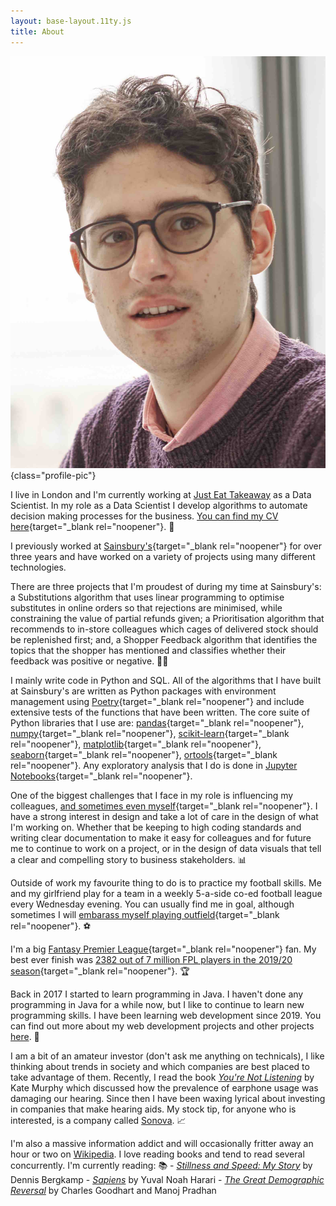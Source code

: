 ```yaml
---
layout: base-layout.11ty.js
title: About
---
```


![Photo of Michael Gomes Vieira](/assets/images/profile_pic.jpeg){class="profile-pic"}

I live in London and I'm currently working at [Just Eat Takeaway](https://www.justeattakeaway.com/) as a Data Scientist. In my role as a Data Scientist I develop algorithms to automate decision making processes for the business. [You can find my CV here](/assets/michaelgv_cv.pdf){target="_blank rel="noopener"}. 📄

I previously worked at [Sainsbury's](https://about.sainsburys.co.uk/){target="_blank rel="noopener"} for over three years and have worked on a variety of projects using many different technologies. 

There are three projects that I'm proudest of during my time at Sainsbury's: a Substitutions algorithm that uses linear programming to optimise substitutes in online orders so that rejections are minimised, while constraining the value of partial refunds given; a Prioritisation algorithm that recommends to in-store colleagues which cages of delivered stock should be replenished first; and, a Shopper Feedback algorithm that identifies the topics that the shopper has mentioned and classifies whether their feedback was positive or negative. 👨‍💻

I mainly write code in Python and SQL. All of the algorithms that I have built at Sainsbury's are written as Python packages with environment management using [Poetry](https://python-poetry.org/){target="_blank rel="noopener"} and include extensive tests of the functions that have been written. The core suite of Python libraries that I use are: [pandas](https://pandas.pydata.org/){target="_blank rel="noopener"}, [numpy](https://numpy.org/){target="_blank rel="noopener"}, [scikit-learn](https://scikit-learn.org/stable/index.html){target="_blank rel="noopener"}, [matplotlib](https://matplotlib.org/){target="_blank rel="noopener"}, [seaborn](https://seaborn.pydata.org/){target="_blank rel="noopener"}, [ortools](https://developers.google.com/optimization/install/python/){target="_blank rel="noopener"}. Any exploratory analysis that I do is done in [Jupyter Notebooks](https://jupyter.org/){target="_blank rel="noopener"}. 

One of the biggest challenges that I face in my role is influencing my colleagues, [and sometimes even myself](/assets/images/xkcd_bad_dev.png){target="_blank rel="noopener"}. I have a strong interest in design and take a lot of care in the design of what I'm working on. Whether that be keeping to high coding standards and writing clear documentation to make it easy for colleagues and for future me to continue to work on a project, or in the design of data visuals that tell a clear and compelling story to business stakeholders. 📊

Outside of work my favourite thing to do is to practice my football skills. Me and my girlfriend play for a team in a weekly 5-a-side co-ed football league every Wednesday evening. You can usually find me in goal, although sometimes I will [embarass myself playing outfield](/assets/images/david_dunn_rabona.gif){target="_blank rel="noopener"}. ⚽️

I'm a big [Fantasy Premier League](https://fantasy.premierleague.com/){target="_blank rel="noopener"} fan. My best ever finish was [2382 out of 7 million FPL players in the 2019/20 season](https://fantasy.premierleague.com/entry/781911/history){target="_blank rel="noopener"}. 🏆 

Back in 2017 I started to learn programming in Java. I haven't done any programming in Java for a while now, but I like to continue to learn new programming skills. I have been learning web development since 2019. You can find out more about my web development projects and other projects [here](/projects/). 💾

I am a bit of an amateur investor (don't ask me anything on technicals), I like thinking about trends in society and which companies are best placed to take advantage of them. Recently, I read the book [*You're Not Listening*](https://www.amazon.co.uk/gp/product/B07RV26LR1/) by Kate Murphy which discussed how the prevalence of earphone usage was damaging our hearing. Since then I have been waxing lyrical about investing in companies that make hearing aids. My stock tip, for anyone who is interested, is a company called [Sonova](https://www.sonova.com/en). 📈

I'm also a massive information addict and will occasionally fritter away an hour or two on [Wikipedia](https://en.wikipedia.org/wiki/Main_Page). I love reading books and tend to read several concurrently. I'm currently reading: 📚
    - [*Stillness and Speed: My Story*](https://www.amazon.co.uk/Stillness-Speed-Story-Dennis-Bergkamp/dp/1471129535/) by Dennis Bergkamp
    - [*Sapiens*](https://www.amazon.co.uk/Sapiens-Humankind-Yuval-Noah-Harari/dp/0099590085/) by Yuval Noah Harari
    - [*The Great Demographic Reversal*](https://www.amazon.co.uk/gp/product/3030426564/) by Charles Goodhart and Manoj Pradhan

